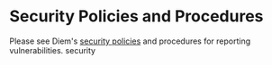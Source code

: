 # Security Policies and Procedures

Please see Diem's
[security policies](https://developers.diem.com/docs/reference/security) and
procedures for reporting vulnerabilities.
security 
